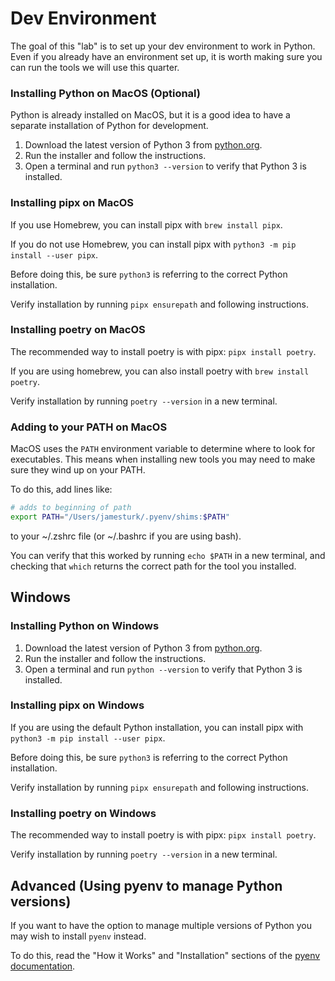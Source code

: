 # Dev Environment

The goal of this "lab" is to set up your dev environment to work in Python. Even if you already have an environment set up, it is worth making sure you can run the tools we will use this quarter.

### Installing Python on MacOS (Optional)

Python is already installed on MacOS, but it is a good idea to have a separate installation of Python for development.

1. Download the latest version of Python 3 from [python.org](https://www.python.org/downloads/).
2. Run the installer and follow the instructions.
3. Open a terminal and run `python3 --version` to verify that Python 3 is installed.

### Installing pipx on MacOS

If you use Homebrew, you can install pipx with `brew install pipx`.

If you do not use Homebrew, you can install pipx with `python3 -m pip install --user pipx`.

Before doing this, be sure `python3` is referring to the correct Python installation.

Verify installation by running `pipx ensurepath` and following instructions.

### Installing poetry on MacOS

The recommended way to install poetry is with pipx: `pipx install poetry`.

If you are using homebrew, you can also install poetry with `brew install poetry`.

Verify installation by running `poetry --version` in a new terminal.

### Adding to your PATH on MacOS

MacOS uses the `PATH` environment variable to determine where to look for executables. This means when installing new tools you may need to make sure they wind up on your PATH.

To do this, add lines like:

```bash
# adds to beginning of path
export PATH="/Users/jamesturk/.pyenv/shims:$PATH"
```

to your ~/.zshrc file (or ~/.bashrc if you are using bash).

You can verify that this worked by running `echo $PATH` in a new terminal, and checking that `which` returns the correct path for the tool you installed.

## Windows

### Installing Python on Windows

1. Download the latest version of Python 3 from [python.org](https://www.python.org/downloads/).
2. Run the installer and follow the instructions.
3. Open a terminal and run `python --version` to verify that Python 3 is installed.

### Installing pipx on Windows

If you are using the default Python installation, you can install pipx with `python3 -m pip install --user pipx`.

Before doing this, be sure `python3` is referring to the correct Python installation.

Verify installation by running `pipx ensurepath` and following instructions.

### Installing poetry on Windows

The recommended way to install poetry is with pipx: `pipx install poetry`.

Verify installation by running `poetry --version` in a new terminal.

## Advanced (Using pyenv to manage Python versions)

If you want to have the option to manage multiple versions of Python you may wish to install `pyenv` instead.

To do this, read the "How it Works" and "Installation" sections of the [pyenv documentation](https://github.com/pyenv/pyenv).
